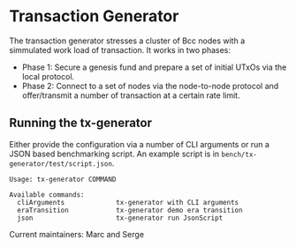 # Transaction Generator

The transaction generator stresses a cluster of Bcc nodes with a simmulated work load of transaction.
It works in two phases:

* Phase 1: Secure a genesis fund and prepare a set of initial UTxOs via the local protocol.
* Phase 2: Connect to a set of nodes via the node-to-node protocol and offer/transmit a number of transaction at a certain rate limit.

## Running the tx-generator
Either provide the configuration via a number of CLI arguments or run a JSON based benchmarking script.
An example script is in `bench/tx-generator/test/script.json`.

```
Usage: tx-generator COMMAND

Available commands:
  cliArguments             tx-generator with CLI arguments
  eraTransition            tx-generator demo era transition
  json                     tx-generator run JsonScript
```

Current maintainers: Marc and Serge
